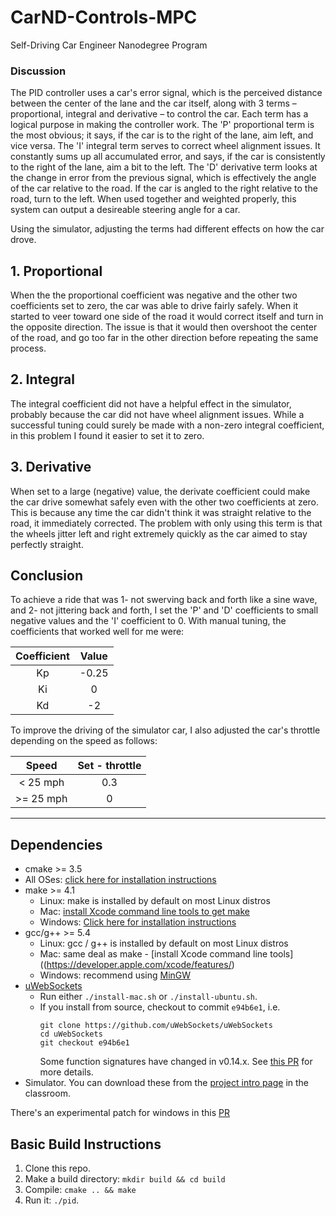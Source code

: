 # CarND-Controls-MPC
Self-Driving Car Engineer Nanodegree Program

### Discussion


The PID controller uses a car's error signal, which is the perceived distance between the center of the lane and the car itself, along with 3 terms – proportional, integral and derivative – to control the car.  Each term has a logical purpose in making the controller work.  The 'P' proportional term is the most obvious; it says, if the car is to the right of the lane, aim left, and vice versa.  The 'I' integral term serves to correct wheel alignment issues.  It constantly sums up all accumulated error, and says, if the car is consistently to the right of the lane, aim a bit to the left.  The 'D' derivative term looks at the change in error from the previous signal, which is effectively the angle of the car relative to the road.  If the car is angled to the right relative to the road, turn to the left.  When used together and weighted properly, this system can output a desireable steering angle for a car.

Using the simulator, adjusting the terms had different effects on how the car drove.

## 1. Proportional
When the the proportional coefficient was negative and the other two coefficients set to zero, the car was able to drive fairly safely.  When it started to veer toward one side of the road it would correct itself and turn in the opposite direction.  The issue is that it would then overshoot the center of the road, and go too far in the other direction before repeating the same process.

## 2. Integral
The integral coefficient did not have a helpful effect in the simulator, probably because the car did not have wheel alignment issues.  While a successful tuning could surely be made with a non-zero integral coefficient, in this problem I found it easier to set it to zero.

## 3. Derivative
When set to a large (negative) value, the derivate coefficient could make the car drive somewhat safely even with the other two coefficients at zero.  This is because any time the car didn't think it was straight relative to the road, it immediately corrected.  The problem with only using this term is that the wheels jitter left and right extremely quickly as the car aimed to stay perfectly straight.

## Conclusion 
To achieve a ride that was 1- not swerving back and forth like a sine wave, and 2- not jittering back and forth, I set the 'P' and 'D' coefficients to small negative values and the 'I' coefficient to 0.  With manual tuning, the coefficients that worked well for me were:

 | Coefficient        | Value   | 
|:-------------:|:-------------:| 
| Kp   | -0.25     | 
| Ki       |  0      |
| Kd    | -2   |

To improve the driving of the simulator car, I also adjusted the car's throttle depending on the speed as follows:

| Speed    | Set - throttle   | 
|:-------------:|:-------------:| 
| < 25 mph   | 0.3     | 
| >= 25 mph       |  0      |

---

## Dependencies

* cmake >= 3.5
 * All OSes: [click here for installation instructions](https://cmake.org/install/)
* make >= 4.1
  * Linux: make is installed by default on most Linux distros
  * Mac: [install Xcode command line tools to get make](https://developer.apple.com/xcode/features/)
  * Windows: [Click here for installation instructions](http://gnuwin32.sourceforge.net/packages/make.htm)
* gcc/g++ >= 5.4
  * Linux: gcc / g++ is installed by default on most Linux distros
  * Mac: same deal as make - [install Xcode command line tools]((https://developer.apple.com/xcode/features/)
  * Windows: recommend using [MinGW](http://www.mingw.org/)
* [uWebSockets](https://github.com/uWebSockets/uWebSockets)
  * Run either `./install-mac.sh` or `./install-ubuntu.sh`.
  * If you install from source, checkout to commit `e94b6e1`, i.e.
    ```
    git clone https://github.com/uWebSockets/uWebSockets 
    cd uWebSockets
    git checkout e94b6e1
    ```
    Some function signatures have changed in v0.14.x. See [this PR](https://github.com/udacity/CarND-MPC-Project/pull/3) for more details.
* Simulator. You can download these from the [project intro page](https://github.com/udacity/self-driving-car-sim/releases) in the classroom.

There's an experimental patch for windows in this [PR](https://github.com/udacity/CarND-PID-Control-Project/pull/3)

## Basic Build Instructions

1. Clone this repo.
2. Make a build directory: `mkdir build && cd build`
3. Compile: `cmake .. && make`
4. Run it: `./pid`. 